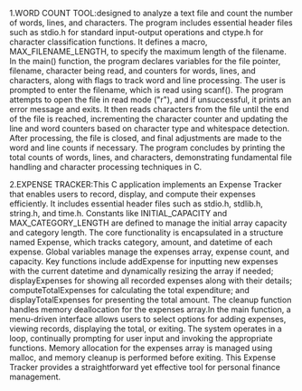 1.WORD COUNT TOOL:designed to analyze a text file and count the number of words, lines, and characters. The program includes essential header files such as stdio.h for standard input-output operations and ctype.h for character classification functions. It defines a macro, MAX_FILENAME_LENGTH, to specify the maximum length of the filename. In the main() function, the program declares variables for the file pointer, filename, character being read, and counters for words, lines, and characters, along with flags to track word and line processing. The user is prompted to enter the filename, which is read using scanf(). The program attempts to open the file in read mode ("r"), and if unsuccessful, it prints an error message and exits. It then reads characters from the file until the end of the file is reached, incrementing the character counter and updating the line and word counters based on character type and whitespace detection. After processing, the file is closed, and final adjustments are made to the word and line counts if necessary. The program concludes by printing the total counts of words, lines, and characters, demonstrating fundamental file handling and character processing techniques in C.

2.EXPENSE TRACKER:This C application implements an Expense Tracker that enables users to record, display, and compute their expenses efficiently. It includes essential header files such as stdio.h, stdlib.h, string.h, and time.h. Constants like INITIAL_CAPACITY and MAX_CATEGORY_LENGTH are defined to manage the initial array capacity and category length. The core functionality is encapsulated in a structure named Expense, which tracks category, amount, and datetime of each expense. Global variables manage the expenses array, expense count, and capacity.
Key functions include addExpense for inputting new expenses with the current datetime and dynamically resizing the array if needed; displayExpenses for showing all recorded expenses along with their details; computeTotalExpenses for calculating the total expenditure; and displayTotalExpenses for presenting the total amount. The cleanup function handles memory deallocation for the expenses array.In the main function, a menu-driven interface allows users to select options for adding expenses, viewing records, displaying the total, or exiting. The system operates in a loop, continually prompting for user input and invoking the appropriate functions. Memory allocation for the expenses array is managed using malloc, and memory cleanup is performed before exiting. This Expense Tracker provides a straightforward yet effective tool for personal finance management.

